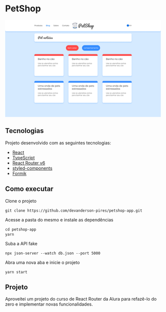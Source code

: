 # PetShop
<div>
  <img src=".github/cover.jpg" alt="" />
</div>

## Tecnologias
Projeto desenvolvido com as seguintes tecnologias:
- [React](https://reactjs.org/)
- [TypeScript](https://www.typescriptlang.org/)
- [React Router v6](https://reactrouter.com/)
- [styled-components](https://styled-components.com/)
- [Formik](https://formik.org/)

## Como executar
Clone o projeto
```
git clone https://github.com/devanderson-pires/petshop-app.git
```
Acesse a pasta do mesmo e instale as dependências
```
cd petshop-app
yarn
```

Suba a API fake
```
npx json-server --watch db.json --port 5000
```

Abra uma nova aba e inicie o projeto
```
yarn start
```
## Projeto
Aproveitei um projeto do curso de React Router da Alura para refazê-lo do zero e implementar novas funcionalidades.

